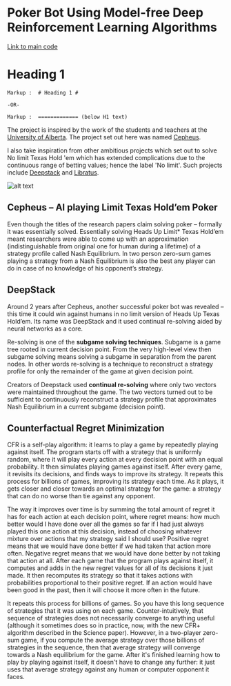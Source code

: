 # Poker Bot Using Model-free Deep Reinforcement Learning Algorithms

[Link to main code](https://github.com/garyjh126/MLFYP_Project/tree/master/main_files/holdem "Named link title")

# Heading 1 #

    Markup :  # Heading 1 #

    -OR-

    Markup :  ============= (below H1 text)

The project is inspired by the work of the students and teachers at the [University of Alberta](http://poker.cs.ualberta.ca/). The project set out here was named [Cepheus](http://poker.srv.ualberta.ca/).

I also take inspiration from other ambitious projects which set out to solve No limit Texas Hold 'em which has extended complications due to the continuous range of betting values; hence the label 'No limit'. Such projects include [Deepstack](https://matchpoker.net/deepstack-ai/) and [Libratus](https://www.cs.cmu.edu/~noamb/papers/17-IJCAI-Libratus.pdf).

![alt text](https://i.ytimg.com/vi/jLXPGwJNLHk/maxresdefault.jpg "Libratus")


## Cepheus – AI playing Limit Texas Hold’em Poker

Even though the titles of the research papers claim solving poker – formally it was essentially solved. Essentially solving Heads Up Limit* Texas Hold’em meant researchers were able to come up with an approximation (indistinguishable from original one for human during a lifetime) of a strategy profile called Nash Equilibrium. In two person zero-sum games playing a strategy from a Nash Equilibrium is also the best any player can do in case of no knowledge of his opponent’s strategy.


## DeepStack 

Around 2 years after Cepheus, another successful poker bot was revealed – this time it could win against humans in no limit version of Heads Up Texas Hold’em. Its name was DeepStack and it used continual re-solving aided by neural networks as a core.

Re-solving is one of the **subgame solving techniques**. Subgame is a game tree rooted in current decision point. From the very high-level view then subgame solving means solving a subgame in separation from the parent nodes. In other words re-solving is a technique to reconstruct a strategy profile for only the remainder of the game at given decision point.

Creators of Deepstack used **continual re-solving** where only two vectors were maintained throughout the game. The two vectors turned out to be sufficient to continuously reconstruct a strategy profile that approximates Nash Equilibrium in a current subgame (decision point). 


## Counterfactual Regret Minimization

CFR is a self-play algorithm: it learns to play a game by repeatedly playing against itself.  The program starts off with a strategy that is uniformly random, where it will play every action at every decision point with an equal probability.  It then simulates playing games against itself.  After every game, it revisits its decisions, and finds ways to improve its strategy.  It repeats this process for billions of games, improving its strategy each time.  As it plays, it gets closer and closer towards an optimal strategy for the game: a strategy that can do no worse than tie against any opponent.

The way it improves over time is by summing the total amount of regret it has for each action at each decision point, where regret means: how much better would I have done over all the games so far if I had just always played this one action at this decision, instead of choosing whatever mixture over actions that my strategy said I should use?  Positive regret means that we would have done better if we had taken that action more often.  Negative regret means that we would have done better by not taking that action at all.  After each game that the program plays against itself, it computes and adds in the new regret values for all of its decisions it just made.  It then recomputes its strategy so that it takes actions with probabilities proportional to their positive regret.  If an action would have been good in the past, then it will choose it more often in the future.

It repeats this process for billions of games.  So you have this long sequence of strategies that it was using on each game.  Counter-intuitively, that sequence of strategies does not necessarily converge to anything useful (although it sometimes does so in practice, now, with the new CFR+ algorithm described in the Science paper).  However, in a two-player zero-sum game, if you compute the average strategy over those billions of strategies in the sequence, then that average strategy will converge towards a Nash equilibrium for the game.  After it's finished learning how to play by playing against itself, it doesn't have to change any further: it just uses that average strategy against any human or computer opponent it faces.

